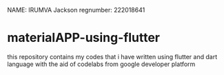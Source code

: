 NAME: IRUMVA Jackson 
regnumber: 222018641




# materialAPP-using-flutter
this repository contains my codes that i have written using flutter and dart language with the aid of codelabs from google developer platform 
